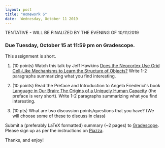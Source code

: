 ```yaml
---
layout: post
title: "Homework 6"
date:  Wednesday, October 11 2019
---
```


TENTATIVE - WILL BE FINALIZED BY THE EVENING OF 10/11/2019

### Due Tuesday, October 15 at 11:59 pm on Gradescope. 

This assignment is short.


1. (10 points) Watch this talk by Jeff Hawkins [Does the Neocortex Use Grid Cell-Like Mechanisms to Learn the Structure of Objects?](https://simons.berkeley.edu/talks/jeff-hawkins-4-17-18)
Write 1-2 paragraphs summarizing what you find interesting.

2. (10 points) Read the Preface and Introduction to Angela Friederici's book [Language in Our Brain: 
The Origins of a Uniquely Human Capacity](https://mitpress.universitypressscholarship.com/view/10.7551/mitpress/9780262036924.001.0001/upso-9780262036924-chapter-001) (the preface is very short).
Write 1-2 paragraphs summarizing what you find interesting.

3. (10 pts) What are two discussion points/questions that you have? (We will choose some of these to discuss in class)

Submit a (preferably LaTeX formatted) summary (~2 pages) to [Gradescope](https://www.gradescope.com/courses/61715). Please sign up as per the instructions on [Piazza](https://piazza.com/columbia/fall2019/comse6998_004_2019_1topicsincomputerscience). 

Thanks, and enjoy!
